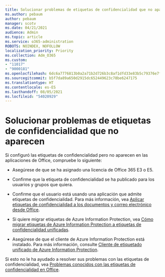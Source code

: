 ```yaml
---
title: Solucionar problemas de etiquetas de confidencialidad que no aparecen
ms.author: pebaum
author: pebaum
manager: scotv
ms.date: 04/21/2021
audience: Admin
ms.topic: article
ms.service: o365-administration
ROBOTS: NOINDEX, NOFOLLOW
localization_priority: Priority
ms.collection: Adm_O365
ms.custom:
- "11017"
- "9000181"
ms.openlocfilehash: 6dc6a7776813b0a2a71b2d726b3c8af1dfd33e83b5c79376e7fbcfcc2a6ea0a8
ms.sourcegitcommit: b5f7da89a650d2915dc652449623c78be6247175
ms.translationtype: HT
ms.contentlocale: es-ES
ms.lasthandoff: 08/05/2021
ms.locfileid: "54020929"
---
```

# <a name="troubleshoot-sensitivity-labels-not-appearing"></a>Solucionar problemas de etiquetas de confidencialidad que no aparecen

Si configuró las etiquetas de confidencialidad pero no aparecen en las aplicaciones de Office, compruebe lo siguiente:

- Asegúrese de que se ha asignado una licencia de Office 365 E3 o E5.

- Confirme que la etiqueta de confidencialidad se ha publicado para los usuarios y grupos que quiera.

- Confirme que el usuario está usando una aplicación que admite etiquetas de confidencialidad. Para más información, vea [Aplicar etiquetas de confidencialidad a los documentos y correo electrónico desde Office](https://go.microsoft.com/fwlink/?linkid=2106446).

- Si quiere migrar etiquetas de Azure Information Protection, vea [Cómo migrar etiquetas de Azure Information Protection a etiquetas de confidencialidad unificadas](https://go.microsoft.com/fwlink/?linkid=2106056).

- Asegúrese de que el cliente de Azure Information Protection está instalado. Para más información, consulte [Cliente de etiquetado unificado de Azure Information Protection](https://go.microsoft.com/fwlink/?linkid=2106374).

Si esto no le ha ayudado a resolver sus problemas con las etiquetas de confidencialidad, vea [Problemas conocidos con las etiquetas de confidencialidad en Office](https://go.microsoft.com/fwlink/?linkid=2106447).